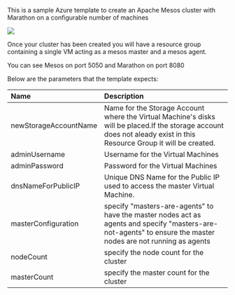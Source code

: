This is a sample Azure template to create an Apache Mesos cluster with Marathon on a configurable number of machines

<a href="https://portal.azure.com/#create/Microsoft.Template/uri/https%3A%2F%2Fraw.githubusercontent.com%2Fanhowe%2Fmesos-scalable-cluster%2Fmaster%2Fazuredeploy.json" target="_blank">
    <img src="http://azuredeploy.net/deploybutton.png"/>
</a>

Once your cluster has been created you will have a resource group containing a
single VM acting as a mesos master and a mesos agent.

You can see Mesos on port 5050 and Marathon on port 8080

Below are the parameters that the template expects:

| Name   | Description    |
|:--- |:---|
| newStorageAccountName  | Name for the Storage Account where the Virtual Machine's disks will be placed.If the storage account does not aleady exist in this Resource Group it will be created. |
| adminUsername  | Username for the Virtual Machines  |
| adminPassword  | Password for the Virtual Machines  |
| dnsNameForPublicIP  | Unique DNS Name for the Public IP used to access the master Virtual Machine. |
| masterConfiguration | specify "masters-are-agents" to have the master nodes act as agents and specify "masters-are-not-agents" to ensure the master nodes are not running as agents |
| nodeCount | specify the node count for the cluster |
| masterCount | specify the master count for the cluster |
